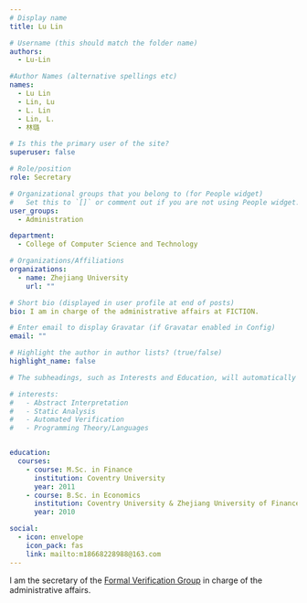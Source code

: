 ```yaml
---
# Display name
title: Lu Lin

# Username (this should match the folder name)
authors:
  - Lu-Lin

#Author Names (alternative spellings etc)
names:
  - Lu Lin
  - Lin, Lu
  - L. Lin
  - Lin, L.
  - 林璐

# Is this the primary user of the site?
superuser: false

# Role/position
role: Secretary

# Organizational groups that you belong to (for People widget)
#   Set this to `[]` or comment out if you are not using People widget.
user_groups:
  - Administration

department:
  - College of Computer Science and Technology

# Organizations/Affiliations
organizations:
  - name: Zhejiang University
    url: ""

# Short bio (displayed in user profile at end of posts)
bio: I am in charge of the administrative affairs at FICTION.

# Enter email to display Gravatar (if Gravatar enabled in Config)
email: ""

# Highlight the author in author lists? (true/false)
highlight_name: false

# The subheadings, such as Interests and Education, will automatically translate depending on the language chosen in `config.yaml`. To customize the subheading text, see the Language page in the docs.

# interests:
#   - Abstract Interpretation
#   - Static Analysis
#   - Automated Verification
#   - Programming Theory/Languages


education:
  courses:
    - course: M.Sc. in Finance
      institution: Coventry University
      year: 2011
    - course: B.Sc. in Economics
      institution: Coventry University & Zhejiang University of Finance and Economics
      year: 2010

social:
  - icon: envelope
    icon_pack: fas
    link: mailto:m18668228988@163.com
---
```


I am the secretary of the [Formal Verification Group](/) in charge of the administrative affairs.
